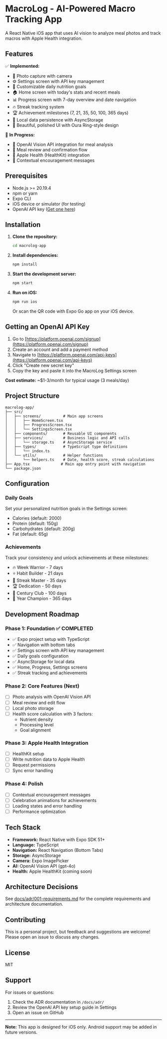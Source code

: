 # MacroLog - AI-Powered Macro Tracking App

A React Native iOS app that uses AI vision to analyze meal photos and track macros with Apple Health integration.

## Features

✅ **Implemented:**
- 📸 Photo capture with camera
- ⚙️ Settings screen with API key management
- 🎯 Customizable daily nutrition goals
- 🏠 Home screen with today's stats and recent meals
- 📊 Progress screen with 7-day overview and date navigation
- 🔥 Streak tracking system
- 🏆 Achievement milestones (7, 21, 35, 50, 100, 365 days)
- 💾 Local data persistence with AsyncStorage
- 🎨 Beautiful, polished UI with Oura Ring-style design

🚧 **In Progress:**
- 🤖 OpenAI Vision API integration for meal analysis
- 📝 Meal review and confirmation flow
- 🍎 Apple Health (HealthKit) integration
- 💬 Contextual encouragement messages

## Prerequisites

- Node.js >= 20.19.4
- npm or yarn
- Expo CLI
- iOS device or simulator (for testing)
- OpenAI API key ([Get one here](https://platform.openai.com/api-keys))

## Installation

1. **Clone the repository:**
   ```bash
   cd macrolog-app
   ```

2. **Install dependencies:**
   ```bash
   npm install
   ```

3. **Start the development server:**
   ```bash
   npm start
   ```

4. **Run on iOS:**
   ```bash
   npm run ios
   ```

   Or scan the QR code with Expo Go app on your iOS device.

## Getting an OpenAI API Key

1. Go to [https://platform.openai.com/signup](https://platform.openai.com/signup)
2. Create an account and add a payment method
3. Navigate to [https://platform.openai.com/api-keys](https://platform.openai.com/api-keys)
4. Click "Create new secret key"
5. Copy the key and paste it into the MacroLog Settings screen

**Cost estimate:** ~$1-3/month for typical usage (3 meals/day)

## Project Structure

```
macrolog-app/
├── src/
│   ├── screens/          # Main app screens
│   │   ├── HomeScreen.tsx
│   │   ├── ProgressScreen.tsx
│   │   └── SettingsScreen.tsx
│   ├── components/       # Reusable UI components
│   ├── services/         # Business logic and API calls
│   │   └── storage.ts    # AsyncStorage service
│   ├── types/            # TypeScript type definitions
│   │   └── index.ts
│   └── utils/            # Helper functions
│       └── helpers.ts    # Date, health score, streak calculations
├── App.tsx              # Main app entry point with navigation
└── package.json
```

## Configuration

### Daily Goals
Set your personalized nutrition goals in the Settings screen:
- Calories (default: 2000)
- Protein (default: 150g)
- Carbohydrates (default: 200g)
- Fat (default: 65g)

### Achievements
Track your consistency and unlock achievements at these milestones:
- 🔥 Week Warrior - 7 days
- ⭐ Habit Builder - 21 days
- 💪 Streak Master - 35 days
- 🏆 Dedication - 50 days
- 💎 Century Club - 100 days
- 👑 Year Champion - 365 days

## Development Roadmap

### Phase 1: Foundation ✅ COMPLETED
- ✅ Expo project setup with TypeScript
- ✅ Navigation with bottom tabs
- ✅ Settings screen with API key management
- ✅ Daily goals configuration
- ✅ AsyncStorage for local data
- ✅ Home, Progress, Settings screens
- ✅ Streak tracking and achievements

### Phase 2: Core Features (Next)
- [ ] Photo analysis with OpenAI Vision API
- [ ] Meal review and edit flow
- [ ] Local photo storage
- [ ] Health score calculation with 3 factors:
  - Nutrient density
  - Processing level
  - Goal alignment

### Phase 3: Apple Health Integration
- [ ] HealthKit setup
- [ ] Write nutrition data to Apple Health
- [ ] Request permissions
- [ ] Sync error handling

### Phase 4: Polish
- [ ] Contextual encouragement messages
- [ ] Celebration animations for achievements
- [ ] Loading states and error handling
- [ ] Performance optimization

## Tech Stack

- **Framework:** React Native with Expo SDK 51+
- **Language:** TypeScript
- **Navigation:** React Navigation (Bottom Tabs)
- **Storage:** AsyncStorage
- **Camera:** Expo ImagePicker
- **AI:** OpenAI Vision API (gpt-4o)
- **Health:** Apple HealthKit (coming soon)

## Architecture Decisions

See [docs/adr/001-requirements.md](../docs/adr/001-requirements.md) for the complete requirements and architecture documentation.

## Contributing

This is a personal project, but feedback and suggestions are welcome! Please open an issue to discuss any changes.

## License

MIT

## Support

For issues or questions:
1. Check the ADR documentation in `/docs/adr/`
2. Review the OpenAI API key setup guide in Settings
3. Open an issue on GitHub

---

**Note:** This app is designed for iOS only. Android support may be added in future versions.
